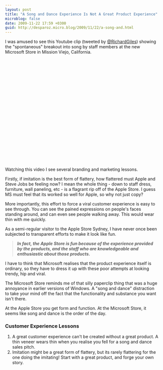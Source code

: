 ```yaml
---
layout: post
title: "A Song and Dance Experience Is Not A Great Product Experience"
microblog: false
date: 2009-11-22 17:59 +0300
guid: http://desparoz.micro.blog/2009/11/22/a-song-and.html
---
```

<p>I was amused to see this Youtube clip (tweeted by <a href="http://twitter.com/RichardGiles">@RichardGiles</a>) showing the "spontaneous" breakout into song by staff members at the new Microsoft Store in <span class="description">Mission Viejo, California</span>.</p>
<p><object width="560" height="340"><param name="movie" value="http://www.youtube.com/v/TSAXEVXvNz8&hl=en_US&fs=1&"></param><param name="allowFullScreen" value="true"></param><param name="allowscriptaccess" value="always"></param><embed src="http://www.youtube.com/v/TSAXEVXvNz8&hl=en_US&fs=1&" type="application/x-shockwave-flash" allowscriptaccess="always" allowfullscreen="true" width="560" height="340"></embed></object></p>
<p>Watching this video I see several branding and marketing lessons.</p>
<p>Firstly, if imitation is the best form of flattery, how flattered must Apple and Steve Jobs be feeling now? I mean the whole thing - down to staff dress, furniture, wall paneling, etc - is a flagrant rip off of the Apple Store. I guess MS must feel that its worked so well for Apple, so why not just copy?</p>
<p>More importantly, this effort to force a viral customer experience is easy to see through. You can see the pained expressions on people's faces standing around, and can even see people walking away. This would wear thin with me quickly.</p>
<p>As a semi-regular visitor to the Apple Store Sydney, I have never once been subjected to transparent efforts to make it look like fun.</p>
<blockquote>
<p><em><strong>In fact, the Apple Store is fun because of the experience provided by the products, and the staff who are knowledgeable and enthusiastic about those products.</strong></em></p>
</blockquote>
<p>I have to think that Microsoft realises that the product experience itself is ordinary, so they have to dress it up with these poor attempts at looking trendy, hip and viral.</p>
<p>The Microsoft Store reminds me of that silly paperclip thing that was a huge annoyance in earlier versions of Windows. A "song and dance" distraction to take your mind off the fact that the functionality and substance you want isn't there.</p>
<p>At the Apple Store you get form and function. At the Microsoft Store, it seems like song and dance is the order of the day.</p>
<h3>Customer Experience Lessons</h3>
<ol>
<li>A great customer experience can't be created without a great product. A thin veneer wears thin when you realise you fell for a song and dance sales pitch.</li>
<li>Imitation might be a great form of flattery, but its rarely flattering for the one doing the imitating! Start with a great product, and forge your own story.</li>
</ol>
<p>&nbsp;</p>
